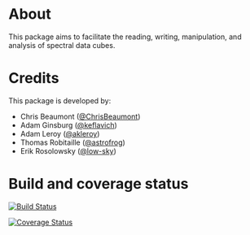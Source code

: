 About
=====

This package aims to facilitate the reading, writing, manipulation, and
analysis of spectral data cubes.

Credits
=======

This package is developed by:

* Chris Beaumont ([@ChrisBeaumont](http://github.com/ChrisBeaumont))
* Adam Ginsburg ([@keflavich](http://github.com/keflavich))
* Adam Leroy ([@akleroy](http://github.com/akleroy))
* Thomas Robitaille ([@astrofrog](http://github.com/astrofrog))
* Erik Rosolowsky ([@low-sky](http://github.com/low-sky))

Build and coverage status
=========================

[![Build Status](https://travis-ci.org/radio-tools/spectral-cube.png?branch=master)](https://travis-ci.org/radio-tools/spectral-cube)

[![Coverage Status](https://coveralls.io/repos/radio-tools/spectral-cube/badge.png?branch=master)](https://coveralls.io/r/radio-tools/spectral-cube?branch=master)


